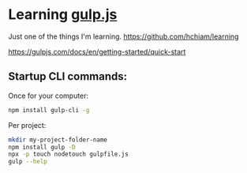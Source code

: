 # Learning [gulp.js](https://gulpjs.com/)

Just one of the things I'm learning. <https://github.com/hchiam/learning>

<https://gulpjs.com/docs/en/getting-started/quick-start>

## Startup CLI commands:

Once for your computer:

```bash
npm install gulp-cli -g
```

Per project:

```bash
mkdir my-project-folder-name
npm install gulp -D
npx -p touch nodetouch gulpfile.js
gulp --help
```
